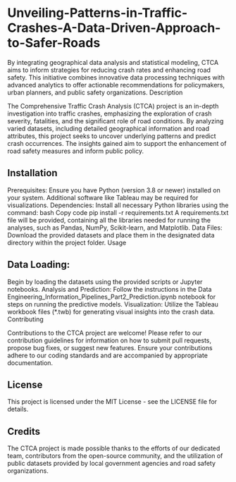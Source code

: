 # Unveiling-Patterns-in-Traffic-Crashes-A-Data-Driven-Approach-to-Safer-Roads
By integrating geographical data analysis and statistical modeling, CTCA aims to inform strategies for reducing crash rates and enhancing road safety. This initiative combines innovative data processing techniques with advanced analytics to offer actionable recommendations for policymakers, urban planners, and public safety organizations.
Description

The Comprehensive Traffic Crash Analysis (CTCA) project is an in-depth investigation into traffic crashes, emphasizing the exploration of crash severity, fatalities, and the significant role of road conditions. By analyzing varied datasets, including detailed geographical information and road attributes, this project seeks to uncover underlying patterns and predict crash occurrences. The insights gained aim to support the enhancement of road safety measures and inform public policy.

## Installation

Prerequisites: Ensure you have Python (version 3.8 or newer) installed on your system. Additional software like Tableau may be required for visualizations.
Dependencies: Install all necessary Python libraries using the command:
bash
Copy code
pip install -r requirements.txt
A requirements.txt file will be provided, containing all the libraries needed for running the analyses, such as Pandas, NumPy, Scikit-learn, and Matplotlib.
Data Files: Download the provided datasets and place them in the designated data directory within the project folder.
Usage

## Data Loading: 
Begin by loading the datasets using the provided scripts or Jupyter notebooks.
Analysis and Prediction: Follow the instructions in the Data Engineering_Information_Pipelines_Part2_Prediction.ipynb notebook for steps on running the predictive models.
Visualization: Utilize the Tableau workbook files (*.twb) for generating visual insights into the crash data.
Contributing

Contributions to the CTCA project are welcome! Please refer to our contribution guidelines for information on how to submit pull requests, propose bug fixes, or suggest new features. Ensure your contributions adhere to our coding standards and are accompanied by appropriate documentation.

## License

This project is licensed under the MIT License - see the LICENSE file for details.

## Credits

The CTCA project is made possible thanks to the efforts of our dedicated team, contributors from the open-source community, and the utilization of public datasets provided by local government agencies and road safety organizations.


